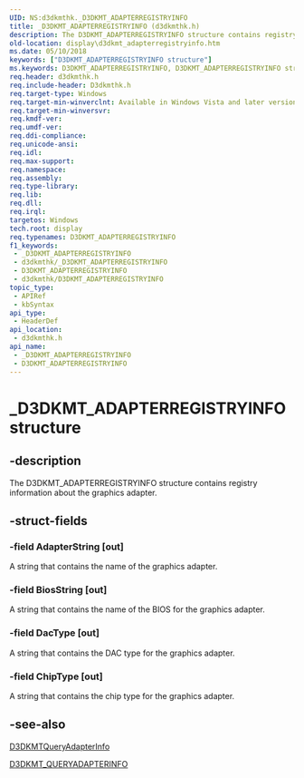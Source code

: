 ```yaml
---
UID: NS:d3dkmthk._D3DKMT_ADAPTERREGISTRYINFO
title: _D3DKMT_ADAPTERREGISTRYINFO (d3dkmthk.h)
description: The D3DKMT_ADAPTERREGISTRYINFO structure contains registry information about the graphics adapter.
old-location: display\d3dkmt_adapterregistryinfo.htm
ms.date: 05/10/2018
keywords: ["D3DKMT_ADAPTERREGISTRYINFO structure"]
ms.keywords: D3DKMT_ADAPTERREGISTRYINFO, D3DKMT_ADAPTERREGISTRYINFO structure [Display Devices], OpenGL_Structs_0d97d602-7fc3-40a2-aa06-2966a6fc04f7.xml, _D3DKMT_ADAPTERREGISTRYINFO, d3dkmthk/D3DKMT_ADAPTERREGISTRYINFO, display.d3dkmt_adapterregistryinfo
req.header: d3dkmthk.h
req.include-header: D3dkmthk.h
req.target-type: Windows
req.target-min-winverclnt: Available in Windows Vista and later versions of the Windows operating systems.
req.target-min-winversvr: 
req.kmdf-ver: 
req.umdf-ver: 
req.ddi-compliance: 
req.unicode-ansi: 
req.idl: 
req.max-support: 
req.namespace: 
req.assembly: 
req.type-library: 
req.lib: 
req.dll: 
req.irql: 
targetos: Windows
tech.root: display
req.typenames: D3DKMT_ADAPTERREGISTRYINFO
f1_keywords:
 - _D3DKMT_ADAPTERREGISTRYINFO
 - d3dkmthk/_D3DKMT_ADAPTERREGISTRYINFO
 - D3DKMT_ADAPTERREGISTRYINFO
 - d3dkmthk/D3DKMT_ADAPTERREGISTRYINFO
topic_type:
 - APIRef
 - kbSyntax
api_type:
 - HeaderDef
api_location:
 - d3dkmthk.h
api_name:
 - _D3DKMT_ADAPTERREGISTRYINFO
 - D3DKMT_ADAPTERREGISTRYINFO
---
```


# _D3DKMT_ADAPTERREGISTRYINFO structure


## -description

The D3DKMT_ADAPTERREGISTRYINFO structure contains registry information about the graphics adapter.

## -struct-fields

### -field AdapterString [out]

A string that contains the name of the graphics adapter.

### -field BiosString [out]

A string that contains the name of the BIOS for the graphics adapter.

### -field DacType [out]

A string that contains the DAC type for the graphics adapter.

### -field ChipType [out]

A string that contains the chip type for the graphics adapter.

## -see-also

<a href="/windows-hardware/drivers/ddi/d3dkmthk/nf-d3dkmthk-d3dkmtqueryadapterinfo">D3DKMTQueryAdapterInfo</a>



<a href="/windows-hardware/drivers/ddi/d3dkmthk/ns-d3dkmthk-_d3dkmt_queryadapterinfo">D3DKMT_QUERYADAPTERINFO</a>


